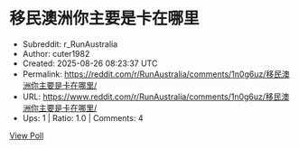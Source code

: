 # 移民澳洲你主要是卡在哪里

- Subreddit: r_RunAustralia
- Author: cuter1982
- Created: 2025-08-26 08:23:37 UTC
- Permalink: https://reddit.com/r/RunAustralia/comments/1n0g6uz/移民澳洲你主要是卡在哪里/
- URL: https://www.reddit.com/r/RunAustralia/comments/1n0g6uz/移民澳洲你主要是卡在哪里/
- Ups: 1 | Ratio: 1.0 | Comments: 4


[View Poll](https://www.reddit.com/poll/1n0g6uz)

